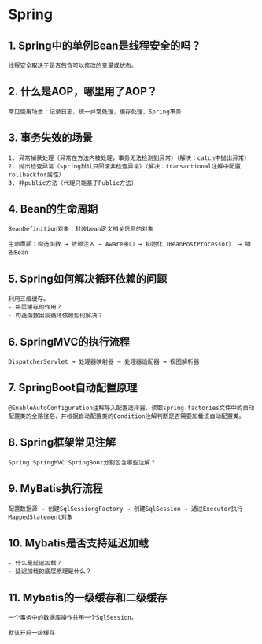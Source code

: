 # Spring
## 1. Spring中的单例Bean是线程安全的吗？
    
    线程安全取决于是否包含可以修改的变量或状态。

## 2. 什么是AOP，哪里用了AOP？
    
    常见使用场景：记录日志，统一异常处理，缓存处理，Spring事务

## 3. 事务失效的场景
    
    1. 异常捕获处理（异常在方法内被处理，事务无法检测到异常）（解决：catch中抛出异常）
    2. 抛出检查异常（spring默认只回滚非检查异常）（解决：transactional注解中配置rollbackfor属性）
    3. 非public方法（代理只能基于Public方法）

## 4. Bean的生命周期
    
    BeanDefinition对象：封装bean定义相关信息的对象
    
    生命周期：构造函数 → 依赖注入 → Aware接口 → 初始化（BeanPostProcessor） → 销毁Bean

## 5. Spring如何解决循环依赖的问题
    
    利用三级缓存。
    - 每层缓存的作用？
    - 构造函数出现循环依赖如何解决？

## 6. SpringMVC的执行流程

    DispatcherServlet → 处理器映射器 → 处理器适配器 → 视图解析器

## 7. SpringBoot自动配置原理

    @EnableAutoConfiguration注解导入配置选择器，读取spring.factories文件中的自动配置类的全路径名，并根据自动配置类的Condition注解判断是否需要加载该自动配置类。

## 8. Spring框架常见注解

    Spring SpringMVC SpringBoot分别包含哪些注解？

## 9. MyBatis执行流程

    配置数据源 → 创建SqlSessiongFactory → 创建SqlSession → 通过Executor执行MappedStatement对象

## 10. Mybatis是否支持延迟加载

    - 什么是延迟加载？
    - 延迟加载的底层原理是什么？

## 11. Mybatis的一级缓存和二级缓存
    
    一个事务中的数据库操作共用一个SqlSession。

    默认开启一级缓存